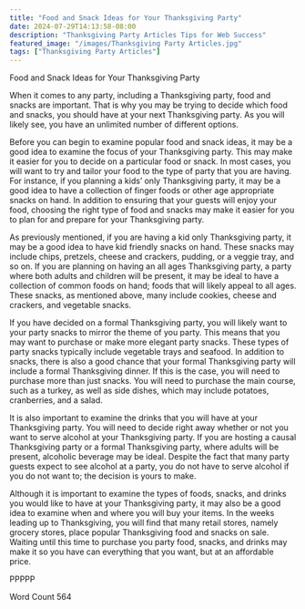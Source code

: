 ```yaml
---
title: "Food and Snack Ideas for Your Thanksgiving Party"
date: 2024-07-29T14:13:58-08:00
description: "Thanksgiving Party Articles Tips for Web Success"
featured_image: "/images/Thanksgiving Party Articles.jpg"
tags: ["Thanksgiving Party Articles"]
---
```


Food and Snack Ideas for Your Thanksgiving Party

When it comes to any party, including a Thanksgiving party, food and snacks are important.  That is why you may be trying to decide which food and snacks, you should have at your next Thanksgiving party. As you will likely see, you have an unlimited number of different options.  

Before you can begin to examine popular food and snack ideas, it may be a good idea to examine the focus of your Thanksgiving party. This may make it easier for you to decide on a particular food or snack.  In most cases, you will want to try and tailor your food to the type of party that you are having. For instance, if you planning a kids’ only Thanksgiving party, it may be a good idea to have a collection of finger foods or other age appropriate snacks on hand.  In addition to ensuring that your guests will enjoy your food, choosing the right type of food and snacks may make it easier for you to plan for and prepare for your Thanksgiving party.

As previously mentioned, if you are having a kid only Thanksgiving party, it may be a good idea to have kid friendly snacks on hand.  These snacks may include chips, pretzels, cheese and crackers, pudding, or a veggie tray, and so on.  If you are planning on having an all ages Thanksgiving party, a party where both adults and children will be present, it may be ideal to have a collection of common foods on hand; foods that will likely appeal to all ages. These snacks, as mentioned above, many include cookies, cheese and crackers, and vegetable snacks.  

If you have decided on a formal Thanksgiving party, you will likely want to your party snacks to mirror the theme of you party.  This means that you may want to purchase or make more elegant party snacks.  These types of party snacks typically include vegetable trays and seafood.  In addition to snacks, there is also a good chance that your formal Thanksgiving party will include a formal Thanksgiving dinner.  If this is the case, you will need to purchase more than just snacks.  You will need to purchase the main course, such as a turkey, as well as side dishes, which may include potatoes, cranberries, and a salad.  

It is also important to examine the drinks that you will have at your Thanksgiving party. You will need to decide right away whether or not you want to serve alcohol at your Thanksgiving party.  If you are hosting a causal Thanksgiving party or a formal Thanksgiving party, where adults will be present, alcoholic beverage may be ideal.  Despite the fact that many party guests expect to see alcohol at a party, you do not have to serve alcohol if you do not want to; the decision is yours to make.

Although it is important to examine the types of foods, snacks, and drinks you would like to have at your Thanksgiving party, it may also be a good idea to examine when and where you will buy your items.  In the weeks leading up to Thanksgiving, you will find that many retail stores, namely grocery stores, place popular Thanksgiving food and snacks on sale.  Waiting until this time to purchase you party food, snacks, and drinks may make it so you have can everything that you want, but at an affordable price.

PPPPP

Word Count 564

